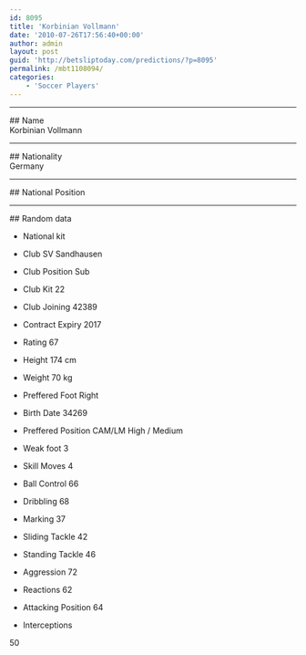 ```yaml
---
id: 8095
title: 'Korbinian Vollmann'
date: '2010-07-26T17:56:40+00:00'
author: admin
layout: post
guid: 'http://betsliptoday.com/predictions/?p=8095'
permalink: /mbt1108094/
categories:
    - 'Soccer Players'
---
```


- - - - - -

\## Name  
 Korbinian Vollmann

- - - - - -

\## Nationality  
 Germany

- - - - - -

\## National Position

- - - - - -

\## Random data

- National kit
- Club
 SV Sandhausen

- Club Position
 Sub

- Club Kit
 22

- Club Joining
 42389

- Contract Expiry
 2017

- Rating
 67

- Height
 174 cm

- Weight
 70 kg

- Preffered Foot
 Right

- Birth Date
 34269

- Preffered Position
 CAM/LM High / Medium

- Weak foot
 3

- Skill Moves
 4

- Ball Control
 66

- Dribbling
 68

- Marking
 37

- Sliding Tackle
 42

- Standing Tackle
 46

- Aggression
 72

- Reactions
 62

- Attacking Position
 64

- Interceptions

 50